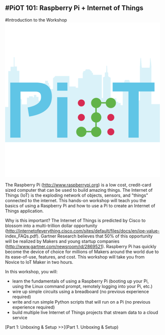 #PiOT 101: Raspberry Pi + Internet of Things
---

#Introduction to the Workshop
![Piot Logo](img/piot_logo.png)

The Raspberry Pi (http://www.raspberrypi.org) is a low cost, credit-card sized computer that can be used to build amazing things. The Internet of Things (IoT) is the exploding network of objects, sensors, and "things" connected to the internet. This hands-on workshop will teach you the basics of using a Raspberry Pi and how to use a Pi to create an Internet of Things application.


Why is this important? The Internet of Things is predicted by Cisco to blossom into a multi-trillion dollar opportunity (http://internetofeverything.cisco.com/sites/default/files/docs/en/ioe-value- index_FAQs.pdf). Gartner Research believes that 50% of this opportunity will be realized by Makers and young startup companies (http://www.gartner.com/newsroom/id/2869521). Raspberry Pi has quickly become the device of choice for millions of Makers around the world due to its ease-of-use, features, and cost. This workshop will take you from Novice to IoT Maker in two hours.

In this workshop, you will:
- learn the fundamentals of using a Raspberry Pi (booting up your Pi, using
the Linux command prompt, remotely logging into your Pi, etc.)
- wire up simple circuits using a breadboard (no previous experience
required)
- write and run simple Python scripts that will run on a Pi (no previous
experience required)
- build multiple live Internet of Things projects that stream data to a cloud
service

[Part 1: Unboxing & Setup >>](Part 1. Unboxing & Setup)